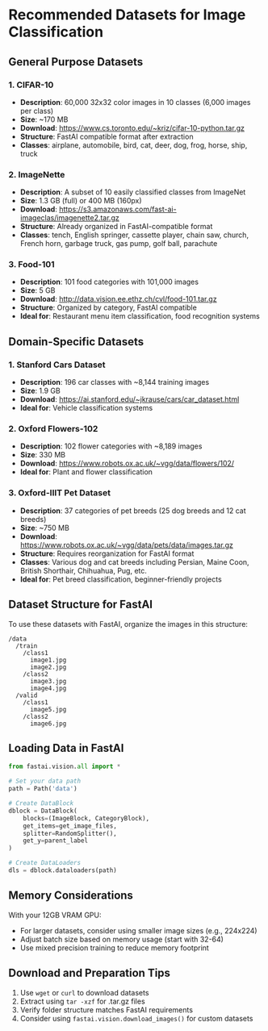 # Recommended Datasets for Image Classification

## General Purpose Datasets

### 1. CIFAR-10
- **Description**: 60,000 32x32 color images in 10 classes (6,000 images per class)
- **Size**: ~170 MB
- **Download**: https://www.cs.toronto.edu/~kriz/cifar-10-python.tar.gz
- **Structure**: FastAI compatible format after extraction
- **Classes**: airplane, automobile, bird, cat, deer, dog, frog, horse, ship, truck

### 2. ImageNette
- **Description**: A subset of 10 easily classified classes from ImageNet
- **Size**: 1.3 GB (full) or 400 MB (160px)
- **Download**: https://s3.amazonaws.com/fast-ai-imageclas/imagenette2.tar.gz
- **Structure**: Already organized in FastAI-compatible format
- **Classes**: tench, English springer, cassette player, chain saw, church, French horn, garbage truck, gas pump, golf ball, parachute

### 3. Food-101
- **Description**: 101 food categories with 101,000 images
- **Size**: 5 GB
- **Download**: http://data.vision.ee.ethz.ch/cvl/food-101.tar.gz
- **Structure**: Organized by category, FastAI compatible
- **Ideal for**: Restaurant menu item classification, food recognition systems

## Domain-Specific Datasets

### 1. Stanford Cars Dataset
- **Description**: 196 car classes with ~8,144 training images
- **Size**: 1.9 GB
- **Download**: https://ai.stanford.edu/~jkrause/cars/car_dataset.html
- **Ideal for**: Vehicle classification systems

### 2. Oxford Flowers-102
- **Description**: 102 flower categories with ~8,189 images
- **Size**: 330 MB
- **Download**: https://www.robots.ox.ac.uk/~vgg/data/flowers/102/
- **Ideal for**: Plant and flower classification

### 3. Oxford-IIIT Pet Dataset
- **Description**: 37 categories of pet breeds (25 dog breeds and 12 cat breeds)
- **Size**: ~750 MB
- **Download**: https://www.robots.ox.ac.uk/~vgg/data/pets/data/images.tar.gz
- **Structure**: Requires reorganization for FastAI format
- **Classes**: Various dog and cat breeds including Persian, Maine Coon, British Shorthair, Chihuahua, Pug, etc.
- **Ideal for**: Pet breed classification, beginner-friendly projects

## Dataset Structure for FastAI

To use these datasets with FastAI, organize the images in this structure:

```
/data
  /train
    /class1
      image1.jpg
      image2.jpg
    /class2
      image3.jpg
      image4.jpg
  /valid
    /class1
      image5.jpg
    /class2
      image6.jpg
```

## Loading Data in FastAI

```python
from fastai.vision.all import *

# Set your data path
path = Path('data')

# Create DataBlock
dblock = DataBlock(
    blocks=(ImageBlock, CategoryBlock),
    get_items=get_image_files,
    splitter=RandomSplitter(),
    get_y=parent_label
)

# Create DataLoaders
dls = dblock.dataloaders(path)
```

## Memory Considerations

With your 12GB VRAM GPU:
- For larger datasets, consider using smaller image sizes (e.g., 224x224)
- Adjust batch size based on memory usage (start with 32-64)
- Use mixed precision training to reduce memory footprint

## Download and Preparation Tips

1. Use `wget` or `curl` to download datasets
2. Extract using `tar -xzf` for .tar.gz files
3. Verify folder structure matches FastAI requirements
4. Consider using `fastai.vision.download_images()` for custom datasets